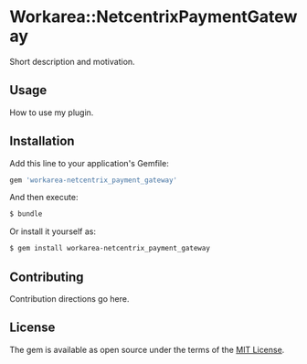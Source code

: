 # Workarea::NetcentrixPaymentGateway
Short description and motivation.

## Usage
How to use my plugin.

## Installation
Add this line to your application's Gemfile:

```ruby
gem 'workarea-netcentrix_payment_gateway'
```

And then execute:
```bash
$ bundle
```

Or install it yourself as:
```bash
$ gem install workarea-netcentrix_payment_gateway
```

## Contributing
Contribution directions go here.

## License
The gem is available as open source under the terms of the [MIT License](https://opensource.org/licenses/MIT).
